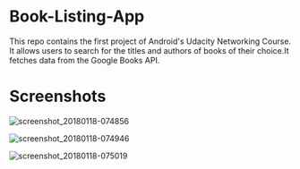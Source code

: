 # Book-Listing-App
This repo contains the first project of Android's Udacity Networking Course.
It allows users to search for the titles and authors of books of their choice.It fetches data from the Google Books API.

# Screenshots

![screenshot_20180118-074856](https://user-images.githubusercontent.com/31137677/35093273-c962cb22-fbf6-11e7-97ee-78d25058f12d.png)


![screenshot_20180118-074946](https://user-images.githubusercontent.com/31137677/35093277-ce4a6302-fbf6-11e7-8528-dd102358540b.png)


![screenshot_20180118-075019](https://user-images.githubusercontent.com/31137677/35093282-d01d9794-fbf6-11e7-914c-b0214048cdbe.png)
